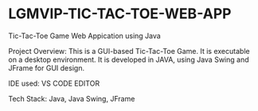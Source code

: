 # LGMVIP-TIC-TAC-TOE-WEB-APP

Tic-Tac-Toe Game Web Appication using Java

Project Overview: This is a GUI-based Tic-Tac-Toe Game. It is executable on a desktop environment. It is developed in JAVA, using Java Swing and JFrame for GUI design.

IDE used: VS CODE EDITOR

Tech Stack: Java, Java Swing, JFrame
